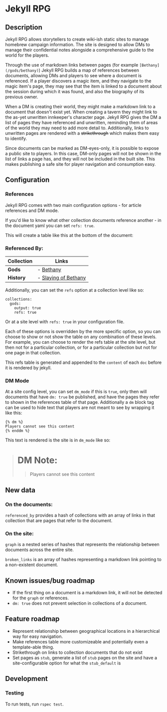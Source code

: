 # Jekyll RPG

## Description

Jekyll RPG allows storytellers to create wiki-ish static sites to manage homebrew campaign information.  The site is designed to allow DMs to manage their confidential notes alongside a comprehensive guide to the world for the players.

Through the use of markdown links between pages (for example `[Bethany](/gods/bethany)`) Jekyll RPG builds a map of references between documents, allowing DMs and players to see where a document is referenced.  If a player discovers a magic item, and they navigate to the magic item's page, they may see that the item is linked to a document about the session during which it was found, and also the biography of its previous owner.

When a DM is creating their world, they might make a markdown link to a document that doesn't exist yet.  When creating a tavern they might link to the as-yet unwritten innkeeper's character page.  Jekyll RPG gives the DM a list of pages they have referenced and unwritten, reminding them of areas of the world they may need to add more detail to.  Additionally, links to unwritten pages are rendered with a ~~strikethrough~~ which makes them easy to identify.

Since documents can be marked as DM-eyes-only, it is possible to expose a public site to players.  In this case, DM-only pages will not be shown in the list of links a page has, and they will not be included in the built site.  This makes publishing a safe site for player navigation and consumption easy.

## Configuration

### References

Jekyll RPG comes with two main configuration options - for article references and DM mode.

If you'd like to know what other collection documents reference another - in the document yaml you can set `refs: true`.

This will create a table like this at the bottom of the document:

### Referenced By:
|**Collection** | **Links**                  |
|---------------|----------------------------|
|**Gods**       | - [Bethany](/#)            |
|**History**    | - [Slaying of Bethany](/#) |

Additionally, you can set the `refs` option at a collection level like so:

```
collections:
  gods:
    output: true
    refs: true
```

Or at a site level with `refs: true` in your configuration file.

Each of these options is overridden by the more specific option, so you can choose to show or not show the table on any combination of these levels.  For example, you can choose to render the refs table at the site level, but then not for a particular collection, or for a particular collection but not for one page in that collection.

This refs table is generated and appended to the `content` of each `doc` before it is rendered by jekyll.

### DM Mode

At a site config level, you can set `dm_mode` if this is `true`, only then will documents that have `dm: true` be published, and have the pages they refer to shown in the references table of that page.  Additionally a `dm` block tag can be used to hide text that players are not meant to see by wrapping it like this:

```
{% dm %}
Players cannot see this content
{% enddm %}
```

This text is rendered is the site is in `dm_mode` like so:

> # DM Note:
>> Players cannot see this content

## New data

### On the documents:

`referenced_by` provides a hash of collections with an array of links in that collection that are pages that refer to the document.

### On the site:

`graph` is a nested series of hashes that represents the relationship between documents across the entire site.

`broken_links` is an array of hashes representing a markdown link pointing to a non-existent document.

## Known issues/bug roadmap

* If the first thing on a document is a markdown link, it will not be detected for the `graph` or references.
* `dm: true` does not prevent selection in collections of a document.

## Feature roadmap

* Represent relationship between geographical locations in a hierarchical way for easy navigation.
* Make references table more customizeable and potentially even a template-able thing.
* Strikethrough on links to collection documents that do not exist
* Set pages as `stub`, generate a list of `stub` pages on the site and have a site-configurable option for what the `stub_default` is

## Development

### Testing

To run tests, run `rspec test`.
